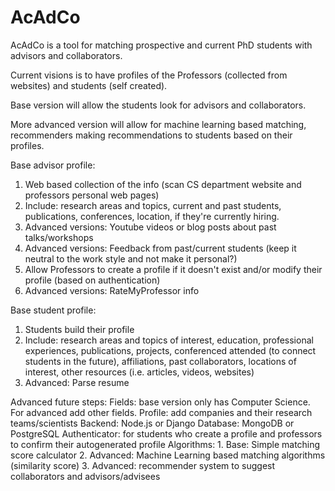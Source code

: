 # AcAdCo

AcAdCo is a tool for matching prospective and current PhD students with advisors and collaborators. 

Current visions is to have profiles of the Professors (collected from websites) and students (self created). 

Base version will allow the students look for advisors and collaborators.

More advanced version will allow for machine learning based matching, recommenders making recommendations to students based on their profiles. 

Base advisor profile:
1. Web based collection of the info (scan CS department website and professors personal web pages)
2. Include: research areas and topics, current and past students, publications, conferences, location, if they're currently hiring.
3. Advanced versions: Youtube videos or blog posts about past talks/workshops
4. Advanced versions: Feedback from past/current students (keep it neutral to the work style and not make it personal?)
5. Allow Professors to create a profile if it doesn't exist and/or modify their profile (based on authentication)
6. Advanced versions: RateMyProfessor info

Base student profile:
1. Students build their profile
2. Include: research areas and topics of interest, education, professional experiences, publications, projects, conferenced attended (to connect students in the future), affiliations, past collaborators, locations of interest, other resources (i.e. articles, videos, websites) 
3. Advanced: Parse resume



Advanced future steps:
    Fields: base version only has Computer Science. For advanced add other fields.
    Profile: add companies and their research teams/scientists
    Backend:  Node.js or Django
    Database: MongoDB or PostgreSQL
    Authenticator: for students who create a profile and professors to confirm their autogenerated profile
    Algorithms:
        1. Base: Simple matching score calculator 
        2. Advanced: Machine Learning based matching algorithms (similarity score)
        3. Advanced: recommender system to suggest collaborators and advisors/advisees


